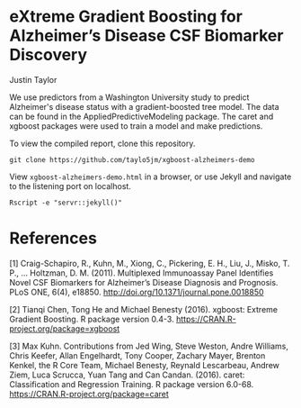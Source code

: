 # eXtreme Gradient Boosting for Alzheimer’s Disease CSF Biomarker Discovery
Justin Taylor 

We use predictors from a Washington University study to predict Alzheimer's disease status with a gradient-boosted tree model. The data can be found in the AppliedPredictiveModeling package. The caret and xgboost packages were used to train a model and make predictions.  


To view the compiled report, clone this repository. 

```
git clone https://github.com/taylo5jm/xgboost-alzheimers-demo
```

View `xgboost-alzheimers-demo.html` in a browser, or use Jekyll and navigate to the listening port on localhost.  

```
Rscript -e "servr::jekyll()"
```

# References

[1] Craig-Schapiro, R., Kuhn, M., Xiong, C., Pickering, E. H., Liu, J., Misko, T. P., … Holtzman, D. M. (2011). Multiplexed Immunoassay Panel Identifies Novel CSF Biomarkers for Alzheimer’s Disease Diagnosis and Prognosis. PLoS ONE, 6(4), e18850. http://doi.org/10.1371/journal.pone.0018850  

[2] Tianqi Chen, Tong He and Michael Benesty (2016). xgboost: Extreme Gradient Boosting. R
  package version 0.4-3. https://CRAN.R-project.org/package=xgboost
  
[3] Max Kuhn. Contributions from Jed Wing, Steve Weston, Andre Williams, Chris Keefer, Allan
  Engelhardt, Tony Cooper, Zachary Mayer, Brenton Kenkel, the R Core Team, Michael Benesty,
  Reynald Lescarbeau, Andrew Ziem, Luca Scrucca, Yuan Tang and Can Candan. (2016). caret:
  Classification and Regression Training. R package version 6.0-68.
  https://CRAN.R-project.org/package=caret
  